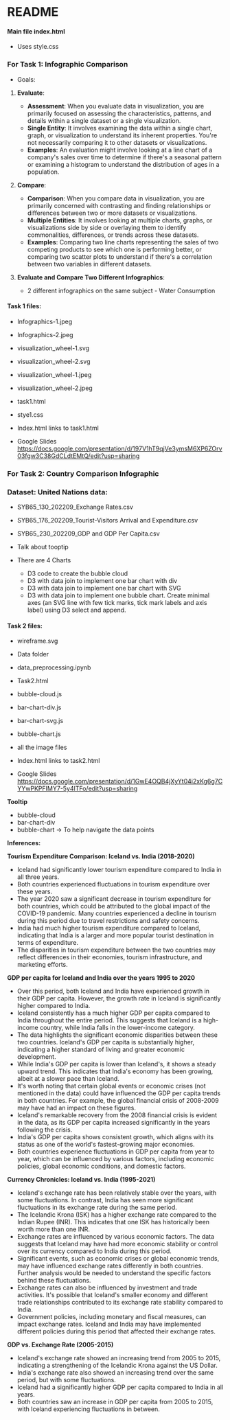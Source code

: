 # README

#### Main file index.html
- Uses style.css

### For Task 1: Infographic Comparison

- Goals:
1. **Evaluate**:
   - **Assessment**: When you evaluate data in visualization, you are primarily focused on assessing the characteristics, patterns, and details within a single dataset or a single visualization.
   - **Single Entity**: It involves examining the data within a single chart, graph, or visualization to understand its inherent properties. You're not necessarily comparing it to other datasets or visualizations.
   - **Examples**: An evaluation might involve looking at a line chart of a company's sales over time to determine if there's a seasonal pattern or examining a histogram to understand the distribution of ages in a population.

2. **Compare**:
   - **Comparison**: When you compare data in visualization, you are primarily concerned with contrasting and finding relationships or differences between two or more datasets or visualizations.
   - **Multiple Entities**: It involves looking at multiple charts, graphs, or visualizations side by side or overlaying them to identify commonalities, differences, or trends across these datasets.
   - **Examples**: Comparing two line charts representing the sales of two competing products to see which one is performing better, or comparing two scatter plots to understand if there's a correlation between two variables in different datasets.
   

1. **Evaluate and Compare Two Different Infographics**:
   - 2 different infographics on the same subject - Water Consumption 


#### Task 1 files:
- Infographics-1.jpeg
- Infographics-2.jpeg
- visualization_wheel-1.svg
- visualization_wheel-2.svg
- visualization_wheel-1.jpeg
- visualization_wheel-2.jpeg
- task1.html
- stye1.css
- Index.html links to task1.html

- Google Slides
   https://docs.google.com/presentation/d/197V1hT9qjVe3ymsM6XP6ZOrv03fgw3C38GdCLdtEMtQ/edit?usp=sharing

### For Task 2: Country Comparison Infographic

### Dataset: United Nations data:
- SYB65_130_202209_Exchange Rates.csv
- SYB65_176_202209_Tourist-Visitors Arrival and Expenditure.csv
- SYB65_230_202209_GDP and GDP Per Capita.csv

- Talk about tooptip
- There are 4 Charts
   - D3 code to create the bubble cloud
   - D3 with data join to implement one bar chart with div
   - D3 with data join to implement one bar chart with SVG
   - D3 with data join to implement one bubble chart. Create minimal axes (an SVG line with few tick marks, tick mark labels and axis label) using D3 select and append.

#### Task 2 files:
-  wireframe.svg
- Data folder
- data_preprocessing.ipynb
- Task2.html
- bubble-cloud.js
- bar-chart-div.js 
- bar-chart-svg.js 
- bubble-chart.js
- all the image files
- Index.html links to task2.html

- Google Slides
   https://docs.google.com/presentation/d/1GwE4OQB4jXyYt04i2xKg6g7CYYwPKPFIMY7-5y4lTFo/edit?usp=sharing

**Tooltip**
- bubble-cloud
- bar-chart-div
- bubble-chart
-> To help navigate the data points

**Inferences:**

**Tourism Expenditure Comparison: Iceland vs. India (2018-2020)**
- Iceland had significantly lower tourism expenditure compared to India in all three years.
- Both countries experienced fluctuations in tourism expenditure over these years.
- The year 2020 saw a significant decrease in tourism expenditure for both countries, which could be attributed to the global impact of the COVID-19 pandemic. Many countries experienced a decline in tourism during this period due to travel restrictions and safety concerns.
- India had much higher tourism expenditure compared to Iceland, indicating that India is a larger and more popular tourist destination in terms of expenditure.
- The disparities in tourism expenditure between the two countries may reflect differences in their economies, tourism infrastructure, and marketing efforts.

**GDP per capita for Iceland and India over the years 1995 to 2020**
- Over this period, both Iceland and India have experienced growth in their GDP per capita. However, the growth rate in Iceland is significantly higher compared to India.
- Iceland consistently has a much higher GDP per capita compared to India throughout the entire period. This suggests that Iceland is a high-income country, while India falls in the lower-income category.
- The data highlights the significant economic disparities between these two countries. Iceland's GDP per capita is substantially higher, indicating a higher standard of living and greater economic development.
- While India's GDP per capita is lower than Iceland's, it shows a steady upward trend. This indicates that India's economy has been growing, albeit at a slower pace than Iceland.
- It's worth noting that certain global events or economic crises (not mentioned in the data) could have influenced the GDP per capita trends in both countries. For example, the global financial crisis of 2008-2009 may have had an impact on these figures.
- Iceland's remarkable recovery from the 2008 financial crisis is evident in the data, as its GDP per capita increased significantly in the years following the crisis.
- India's GDP per capita shows consistent growth, which aligns with its status as one of the world's fastest-growing major economies.
- Both countries experience fluctuations in GDP per capita from year to year, which can be influenced by various factors, including economic policies, global economic conditions, and domestic factors.

**Currency Chronicles: Iceland vs. India (1995-2021)**
- Iceland's exchange rate has been relatively stable over the years, with some fluctuations. In contrast, India has seen more significant fluctuations in its exchange rate during the same period.
- The Icelandic Krona (ISK) has a higher exchange rate compared to the Indian Rupee (INR). This indicates that one ISK has historically been worth more than one INR.
- Exchange rates are influenced by various economic factors. The data suggests that Iceland may have had more economic stability or control over its currency compared to India during this period.
- Significant events, such as economic crises or global economic trends, may have influenced exchange rates differently in both countries. Further analysis would be needed to understand the specific factors behind these fluctuations.
- Exchange rates can also be influenced by investment and trade activities. It's possible that Iceland's smaller economy and different trade relationships contributed to its exchange rate stability compared to India.
- Government policies, including monetary and fiscal measures, can impact exchange rates. Iceland and India may have implemented different policies during this period that affected their exchange rates.

**GDP vs. Exchange Rate (2005-2015)**
- Iceland's exchange rate showed an increasing trend from 2005 to 2015, indicating a strengthening of the Icelandic Krona against the US Dollar.
- India's exchange rate also showed an increasing trend over the same period, but with some fluctuations.
- Iceland had a significantly higher GDP per capita compared to India in all years.
- Both countries saw an increase in GDP per capita from 2005 to 2015, with Iceland experiencing fluctuations in between.

